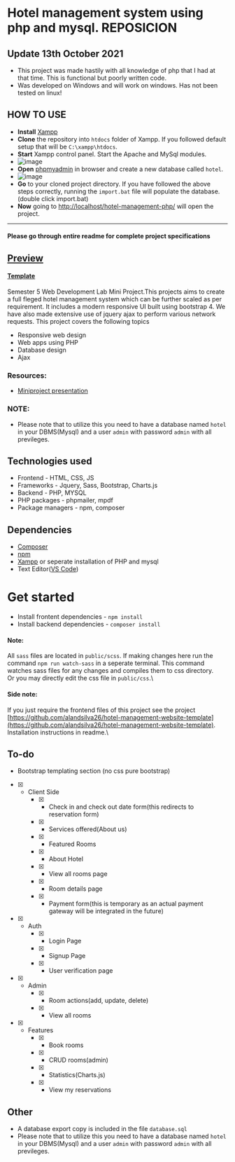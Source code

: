# Hotel management system using php and mysql. REPOSICION

## Update 13th October 2021
* This project was made hastily with all knowledge of php that I had at that time. This is functional but poorly written code.
* Was developed on Windows and will work on windows. Has not been tested on linux!

## HOW TO USE
* **Install** [Xampp](https://www.apachefriends.org/download.html)
* **Clone** the repository into `htdocs` folder of Xampp. If you followed default setup that will be `C:\xampp\htdocs`.
* **Start** Xampp control panel. Start the Apache and MySql modules.
* ![image](https://user-images.githubusercontent.com/47769063/137183880-f6cbc47f-58ac-407a-855a-c44cc2a15063.png)
* **Open** [phpmyadmin](http://localhost/phpmyadmin/server_databases.php) in browser and create a new database called `hotel`.
* ![image](https://user-images.githubusercontent.com/47769063/137184066-c8c37b9a-7621-4644-ba99-0983b452875d.png)
* **Go** to your cloned project directory. If you have followed the above steps correctly, running the `import.bat` file will populate the database.(double click import.bat)
* **Now** going to [http://localhost/hotel-management-php/](http://localhost/hotel-management-php/) will open the project.

<hr />

#### Please go through entire readme for complete project specifications

## [Preview](https://alandsilva26.github.io/hotel-management-website-template/preview.html)
#### [Template](https://alandsilva26.github.io/hotel-management-website-template/)

Semester 5 Web Development Lab Mini Project.This projects aims to create a full fleged hotel management system which can be further scaled as per requirement. It includes a modern responsive UI built using bootstrap 4. We have also made extensive use of jquery ajax to perform various network requests. This project covers the following topics

- Responsive web design
- Web apps using PHP
- Database design
- Ajax

### Resources:

- [Miniproject presentation](https://docs.google.com/presentation/d/1BsYYEompbIkKHtLUARA2gEXiMBr9GAO1wXQCur1SiHk/edit?usp=sharing)

### NOTE:

- Please note that to utilize this you need to have a database named `hotel` in your DBMS(Mysql) and a user `admin` with password `admin` with all previleges.

## Technologies used

- Frontend - HTML, CSS, JS
- Frameworks - Jquery, Sass, Bootstrap, Charts.js
- Backend - PHP, MYSQL
- PHP packages - phpmailer, mpdf
- Package managers - npm, composer

## Dependencies

- [Composer](https://getcomposer.org/)
- [npm](https://www.npmjs.com/)
- [Xampp](https://www.apachefriends.org/index.html) or seperate installation of PHP and mysql
- Text Editor([VS Code](https://code.visualstudio.com/))

# Get started

- Install frontent dependencies - `npm install`
- Install backend dependencies - `composer install`

#### Note:

All `sass` files are located in `public/scss`. If making changes here run the command `npm run watch-sass` in a seperate terminal. This command watches sass files for any changes and compiles them to css directory.\
Or you may directly edit the css file in `public/css`.\

#### Side note:

If you just require the frontend files of this project see the project [https://github.com/alandsilva26/hotel-management-website-template](https://github.com/alandsilva26/hotel-management-website-template). Installation instructions in readme.\

## To-do

- Bootstrap templating section (no css pure bootstrap)

* [x] - Client Side
    - [x] - Check in and check out date form(this redirects to reservation form)
    - [x] - Services offered(About us)
    - [x] - Featured Rooms
    - [x] - About Hotel
    - [x] - View all rooms page
    - [x] - Room details page
    - [x] - Payment form(this is temporary as an actual payment gateway will be integrated in the future)
* [x] - Auth
    - [x] - Login Page
    - [x] - Signup Page
    - [x] - User verification page
* [x] - Admin
    - [x] - Room actions(add, update, delete)
    - [x] - View all rooms
* [x] - Features
    - [x] - Book rooms
    - [x] - CRUD rooms(admin)
    - [x] - Statistics(Charts.js)
    - [x] - View my reservations

## Other

- A database export copy is included in the file `database.sql`
- Please note that to utilize this you need to have a database named `hotel` in your DBMS(Mysql) and a user `admin` with password `admin` with all previleges.
